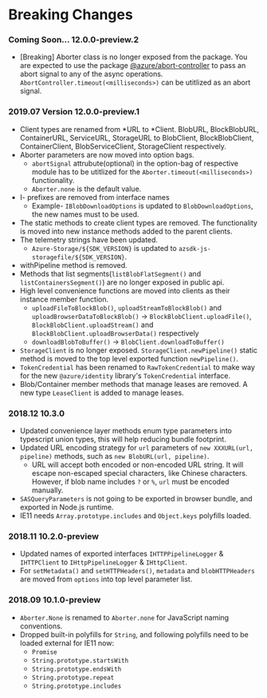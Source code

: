 # Breaking Changes

### Coming Soon... 12.0.0-preview.2

- [Breaking] Aborter class is no longer exposed from the package. You are expected to use
  the package [@azure/abort-controller](https://www.npmjs.com/package/@azure/abort-controller) to pass an abort signal to any of the async operations.
  `AbortController.timeout(<milliseconds>)` can be utitlized as an abort signal.

### 2019.07 Version 12.0.0-preview.1

- Client types are renamed from *URL to *Client.
  BlobURL, BlockBlobURL, ContainerURL, ServiceURL, StorageURL to BlobClient, BlockBlobClient, ContainerClient, BlobServiceClient, StorageClient respectively.
- Aborter parameters are now moved into option bags.
  - `abortSignal` attrubute(optional) in the option-bag of respective module has to be utitlized for the `Aborter.timeout(<milliseconds>)` functionality.
  - `Aborter.none` is the default value.
- I- prefixes are removed from interface names
  - Example- `IBlobDownloadOptions` is updated to `BlobDownloadOptions`, the new names must to be used.
- The static methods to create client types are removed. The functionality is moved into new instance methods added to the parent clients.
- The telemetry strings have been updated.
  - `Azure-Storage/${SDK_VERSION}` is updated to `azsdk-js-storagefile/${SDK_VERSION}`.
- withPipeline method is removed.
- Methods that list segments(`listBlobFlatSegment()` and `listContainersSegment()`) are no longer exposed in public api.
- High level convenience functions are moved into clients as their instance member function.
  - `uploadFileToBlockBlob()`, `uploadStreamToBlockBlob()` and `uploadBrowserDataToBlockBlob()` -> `BlockBlobClient.uploadFile()`, `BlockBlobClient.uploadStream()` and `BlockBlobClient.uploadBrowserData()` respectively
  - `downloadBlobToBuffer()` -> `BlobClient.downloadToBuffer()`
- `StorageClient` is no longer exposed. `StorageClient.newPipeline()` static method is moved to the top level exported function `newPipeline()`.
- `TokenCredential` has been renamed to `RawTokenCredential` to make way for the new `@azure/identity` library's `TokenCredential` interface.
- Blob/Container member methods that manage leases are removed. A new type `LeaseClient` is added to manage leases.

### 2018.12 10.3.0

- Updated convenience layer methods enum type parameters into typescript union types, this will help reducing bundle footprint.
- Updated URL encoding strategy for `url` parameters of `new XXXURL(url, pipeline)` methods, such as `new BlobURL(url, pipeline)`.
  - URL will accept both encoded or non-encoded URL string. It will escape non-escaped special characters, like Chinese characters. However, if blob name includes `?` or `%`, `url` must be encoded manually.
- `SASQueryParameters` is not going to be exported in browser bundle, and exported in Node.js runtime.
- IE11 needs `Array.prototype.includes` and `Object.keys` polyfills loaded.

### 2018.11 10.2.0-preview

- Updated names of exported interfaces `IHTTPPipelineLogger` & `IHTTPClient` to `IHttpPipelineLogger` & `IHttpClient`.
- For `setMetadata()` and `setHTTPHeaders()`, `metadata` and `blobHTTPHeaders` are moved from `options` into top level parameter list.

### 2018.09 10.1.0-preview

- `Aborter.None` is renamed to `Aborter.none` for JavaScript naming conventions.
- Dropped built-in polyfills for `String`, and following polyfills need to be loaded external for IE11 now:
  - `Promise`
  - `String.prototype.startsWith`
  - `String.prototype.endsWith`
  - `String.prototype.repeat`
  - `String.prototype.includes`
